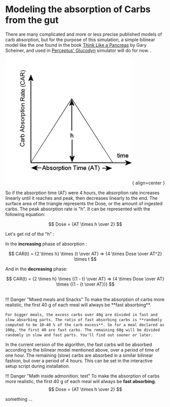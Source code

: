 Modeling the absorption of Carbs from the gut
=============================================

There are many complicated and more or less precise published models of carb absorption, but for the purpose of this simulation, a simple bilinear model like the one found in the book [Think Like a Pancreas](https://www.amazon.com/Think-Like-Pancreas-Practical-Insulin-Completely/dp/0738215147) by Gary Scheiner, and used in [Perceptus' Glucodyn](https://github.com/Perceptus/GlucoDyn/blob/master/basic_math.pdf) simulator will do for now.  .


![Carb Absorption Rate](../img/CAR.jpg){ align=center }


So if the absorption time (AT) were 4 hours, the absorption rate increases linearly until it reaches and peak, then decreases linearly to the end. The surface area of the triangle represents the Dose, or the amount of ingested carbs. The peak absorption rate is "h". It can be represented with the following equation:

$$
Dose = {AT \times h \over 2}
$$

Let's get rid of the "h" : 

In the **increasing** phase of absorption :

$$
CAR(t) = {2 \times h} \times {t \over AT} => {4 \times Dose \over AT^2} \times t
$$

And in the **decreasing** phase:

$$
CAR(t) = {2 \times h} \times {(1 - t) \over AT} => {4 \times Dose \over AT} \times {(1 - {t \over AT})}
$$

<br>
!!! Danger "Mixed meals and Snacks"
    To make the absorption of carbs more realistic, the first 40 g of each meal will always be **fast absorbing**.
    
    For bigger meals, the excess carbs over 40g are divided in fast and slow absorbing parts. The ratio of fast absorbing carbs is **randomly computed to be 10-40 % of the carb excess**. So for a meal declared as 100g, the first 40 are fast carbs. The remaining 60g will be divided randomly in slow and fast parts. You'll find out sooner or later.

In the current version of the algorithm, the fast carbs will be absorbed according to the bilinear model mentioned above, over a period of time of one hour. The remaining (slow) carbs are absorbed in a similar bilinear fashion, but over a period of 4 hours. This can be set in the interactive setup script during installation.

!!! Danger "Math inside admonition: test"
    To make the absorption of carbs more realistic, the first 40 g of each meal will always be **fast absorbing**. 
    $$
    Dose = {AT \times h \over 2}
    $$

something ...